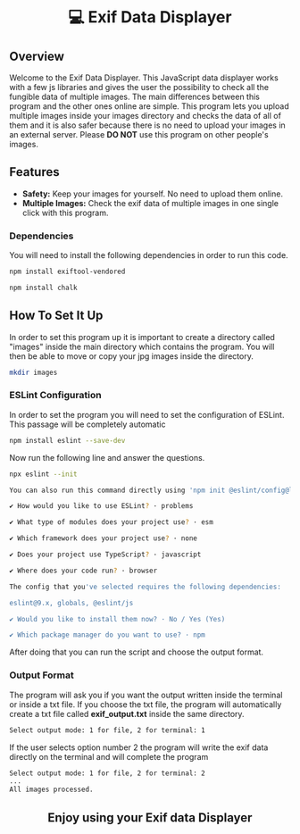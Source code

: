 <h1 align="center">💻 Exif Data Displayer</h1>

## Overview

Welcome to the Exif Data Displayer. This JavaScript data displayer works with a few js libraries and gives the user the possibility to check all the fungible data of multiple images. The main differences between this program and the other ones online are simple. This program lets you upload multiple images inside your images directory and checks the data of all of them and it is also safer because there is no need to upload your images in an external server. Please **DO NOT** use this program on other people's images. 

## Features

- **Safety:** Keep your images for yourself. No need to upload them online.
- **Multiple Images:** Check the exif data of multiple images in one single click with this program.

### Dependencies
You will need to install the following dependencies in order to run this code.

```sh
npm install exiftool-vendored
```

```sh
npm install chalk
```

## How To Set It Up
In order to set this program up it is important to create a directory called "images" inside the main directory which contains the program. You will then be able to move or copy your jpg images inside the directory.

```sh
mkdir images
```

### ESLint Configuration
In order to set the program you will need to set the configuration of ESLint. This passage will be completely automatic

```sh
npm install eslint --save-dev
```

Now run the following line and answer the questions.
```sh
npx eslint --init

You can also run this command directly using 'npm init @eslint/config@latest'.

✔ How would you like to use ESLint? · problems

✔ What type of modules does your project use? · esm

✔ Which framework does your project use? · none

✔ Does your project use TypeScript? · javascript

✔ Where does your code run? · browser

The config that you've selected requires the following dependencies:

eslint@9.x, globals, @eslint/js

✔ Would you like to install them now? · No / Yes (Yes)

✔ Which package manager do you want to use? · npm
```

After doing that you can run the script and choose the output format.

### Output Format
The program will ask you if you want the output written inside the terminal or inside a txt file. If you choose the txt file, the program will automatically create a txt file called **exif_output.txt** inside the same directory.

```sh
Select output mode: 1 for file, 2 for terminal: 1
```

If the user selects option number 2 the program will write the exif data directly on the terminal and will complete the program

```sh
Select output mode: 1 for file, 2 for terminal: 2
...
All images processed.
```

<h2 align="center">Enjoy using your Exif data Displayer</h2>

